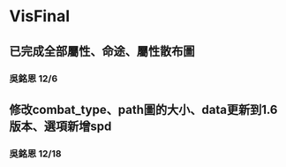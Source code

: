 # VisFinal

## 已完成全部屬性、命途、屬性散布圖
### 吳銘恩 12/6

## 修改combat_type、path圖的大小、data更新到1.6版本、選項新增spd
### 吳銘恩 12/18
